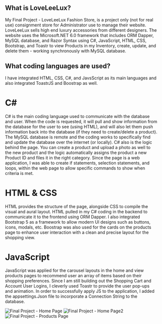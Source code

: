 <h2>What is LoveLeeLux?</h2>

My Final Project - LoveLeeLux Fashion Store, is a project only (not for real use) consignment store for Administrator use to manage their website. LoveLeeLux sells high end luxury accessories from different designers. The website uses the Microsoft.NET 6.0 framework that includes ORM Dapper, MySQL database, and Razor Syntax using C#, JavaScript, HTML, CSS, Bootstrap, and Toastr to view Products in my Inventory, create, update, and delete them - working synchronously 
with MySQL database.

<h2>What coding languages are used?</h2>

I have integrated HTML, CSS, C#, and JavsScript as its main languages and also integrated ToastrJS and Boostrap as well. 

<h1> C# </h1>

C# is the main coding language used to communicate with the database and user. When the code is requested, it will pull and show information from the database for the 
user to see (using HTML), and will also let them push information back into the database (if they need to create/delete a product). The MySQL database is remote and the coding works
to specifically find and update the database over the internet (or locally).
C# also is the logic behind the page. You can create a product and upload a photo as well to the new product and the logic automatically assigns the product a new Product ID and files it in the right category.
Since the page is a web application, I was able to create if statements, selection statements, and loops, within the web page to allow specific commands to show when criteria is met. 

<h1> HTML & CSS </h1>

HTML provides the structure of the page, alongside CSS to compile the visual and aural layout. HTML pulled in my C# coding in the backend to communicate it to the frontend using ORM Dapper. 
I also integrated Bootstrap 5 as a framework to allow modern UI designs such as buttons, icons, modals, etc. Boostrap was also used for the cards on the products page to enhance user interaction 
with a clean and precise layout for the shopping view.

<h1> JavaScript </h1>

JavaScript was applied for the carousel layouts in the home and view products pages to recommend user an array of items based on their shopping preferences. 
Since I am still building out the Shopping Cart and Account User Logins, I cleverly used Toastr to provide the user pop-ups and animation. In order to successfully apply 
JS to the application, I added the appsettings.Json file to incorporate a Connection String to the database.

![Final Project - Home Page](https://user-images.githubusercontent.com/107009879/187266205-8e8a286d-2203-45a3-911f-81f219df7ced.png)
![Final Project - Home Page2](https://user-images.githubusercontent.com/107009879/187266531-fac104d3-7834-4852-b4c2-1956354b89ac.png)
![Final Project - Products Page](https://user-images.githubusercontent.com/107009879/187266704-32d1e255-165e-459d-9896-e16d8c8f6a94.png)
